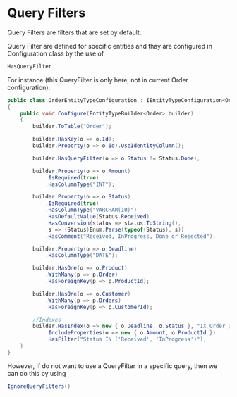 ﻿# Query Filters

Query Filters are filters that are set by default. 

Query Filter are defined for specific entities and thay are configured in Configuration class by the use of 
```csharp
HasQueryFilter
```

For instance (this QueryFilter is only here, not in current Order configuration):

```csharp
public class OrderEntityTypeConfiguration : IEntityTypeConfiguration<Order>
{
    public void Configure(EntityTypeBuilder<Order> builder)
    {
        builder.ToTable("Order");

        builder.HasKey(o => o.Id);
        builder.Property(o => o.Id).UseIdentityColumn();

        builder.HasQueryFilter(o => o.Status != Status.Done);

        builder.Property(o => o.Amount)
            .IsRequired(true)
            .HasColumnType("INT");

        builder.Property(o => o.Status)
            .IsRequired(true)
            .HasColumnType("VARCHAR(10)")
            .HasDefaultValue(Status.Received)
            .HasConversion(status => status.ToString(),
             s => (Status)Enum.Parse(typeof(Status), s))
            .HasComment("Received, InProgress, Done or Rejected");

        builder.Property(o => o.Deadline)
            .HasColumnType("DATE");

        builder.HasOne(o => o.Product)
            .WithMany(p => p.Order)
            .HasForeignKey(p => p.ProductId);

        builder.HasOne(o => o.Customer)
            .WithMany(p => p.Orders)
            .HasForeignKey(p => p.CustomerId);

        //Indexes
        builder.HasIndex(o => new { o.Deadline, o.Status }, "IX_Order_Deadline_Status")
            .IncludeProperties(o => new { o.Amount, o.ProductId })
            .HasFilter("Status IN ('Received', 'InProgress')");
    }
}
```

However, if do not want to use a QueryFilter in a specific query, then we can do this by using
```csharp
IgnoreQueryFilters()
```

